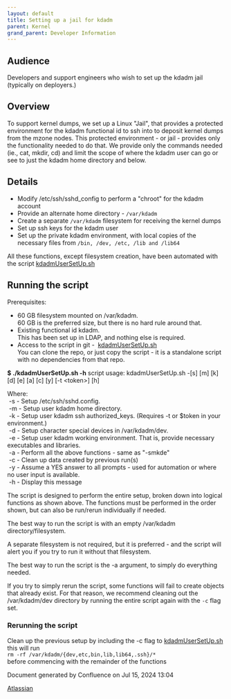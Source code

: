 ```yaml
---
layout: default
title: Setting up a jail for kdadm 
parent: Kernel
grand_parent: Developer Information
---
```

## Audience

Developers and support engineers who wish to set up the kdadm jail (typically on deployers.)

## Overview

To support kernel dumps, we set up a Linux "Jail", that provides a protected environment for the kdadm functional id to ssh into to deposit kernel dumps from the mzone nodes. This protected environment \- or jail \- provides only the functionality needed to do that. We provide only the commands needed (ie., cat, mkdir, cd) and limit the scope of where the kdadm user can go or see to just the kdadm home directory and below.

## Details

* Modify /etc/ssh/sshd\_config to perform a "chroot" for the kdadm account
* Provide an alternate home directory \- `/var/kdadm`
* Create a separate `/var/kdadm` filesystem for receiving the kernel dumps
* Set up ssh keys for the kdadm user
* Set up the private kdadm environment, with local copies of the necessary files from `/bin, /dev, /etc, /lib and /lib64`

All these functions, except filesystem creation, have been automated with the script [kdadmUserSetUp.sh](https://github.ibm.com/cloudlab/hostos-misc-tools/blob/master/utils/misc-utilities/kdadmUserSetUp.sh)

## Running the script

Prerequisites:

* 60 GB filesystem mounted on /var/kdadm.   
60 GB is the preferred size, but there is no hard rule around that.
* Existing functional id kdadm.   
This has been set up in LDAP, and nothing else is required.
* Access to the script in git \-  [kdadmUserSetUp.sh](https://github.ibm.com/cloudlab/hostos-misc-tools/blob/master/utils/misc-utilities/kdadmUserSetUp.sh)  
You can clone the repo, or just copy the script \- it is a standalone script with no dependencies from that repo.

**$ ./kdadmUserSetUp.sh \-h**
script usage: kdadmUserSetUp.sh \-\[s] \[m] \[k] \[d] \[e] \[a] \[c] \[y] \[\-t \<token\>] \[h]

Where:  
 \-s \- Setup /etc/ssh/sshd.config.  
 \-m \- Setup user kdadm home directory.  
 \-k \- Setup user kdadm ssh authorized\_keys. (Requires \-t or $token in your environment.)  
 \-d \- Setup character special devices in /var/kdadm/dev.  
 \-e \- Setup user kdadm working environment. That is, provide necessary executables and libraries.  
 \-a \- Perform all the above functions \- same as "\-smkde"  
 \-c \- Clean up data created by previous run(s)  
 \-y \- Assume a YES answer to all prompts \- used for automation or where no user input is available.  
 \-h \- Display this message


The script is designed to perform the entire setup, broken down into logical functions as shown above. The functions must be performed in the order shown, but can also be run/rerun individually if needed.

The best way to run the script is with an empty /var/kdadm directory/filesystem.

A separate filesystem is not required, but it is preferred \- and the script will alert you if you try to run it without that filesystem.

The best way to run the script is the \-a argument, to simply do everything needed.

If you try to simply rerun the script, some functions will fail to create objects that already exist. For that reason, we recommend cleaning out the /var/kdadm/dev directory by running the entire script again with the `-c` flag set.

### Rerunning the script

Clean up the previous setup by including the \-c flag to [kdadmUserSetUp.sh](https://github.ibm.com/cloudlab/hostos-misc-tools/blob/master/utils/misc-utilities/kdadmUserSetUp.sh)  
this will run  
`rm -rf /var/kdadm/{dev,etc,bin,lib,lib64,.ssh}/*`  
before commencing with the remainder of the functions



 


Document generated by Confluence on Jul 15, 2024 13:04


[Atlassian](https://www.atlassian.com/)


 



